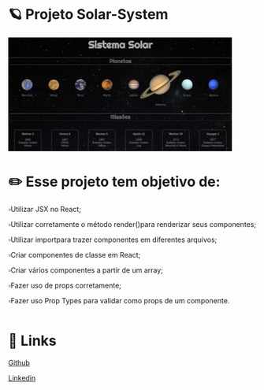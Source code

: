 # 🪐 Projeto Solar-System

<img src="https://github.com/carolhn/Projeto-Solar-System/blob/master/imagem.png?raw=true" alt="imagem.png" style="max-width: 90%;">

# ✏️  Esse projeto tem objetivo de:

 ▫️Utilizar JSX no React;<br>

▫️Utilizar corretamente o método render()para renderizar seus componentes;<br>

▫️Utilizar importpara trazer componentes em diferentes arquivos;<br>

▫️Criar componentes de classe em React;<br>

▫️Criar vários componentes a partir de um array;<br>

▫️Fazer uso de props corretamente;<br>

▫️Fazer uso Prop Types para validar como props de um componente.<br>
<br>

# 🔗️ Links

<a href="https://github.com/carolhn" target="_blank">Github</a>

<a href="https://www.linkedin.com/in/caroline-nunes-769307240/" target="_blank">Linkedin</a>

